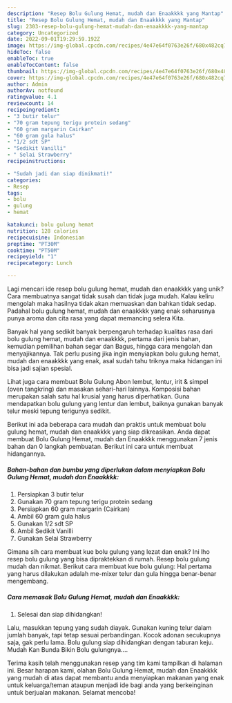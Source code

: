 ```yaml
---
description: "Resep Bolu Gulung Hemat, mudah dan Enaakkkk yang Mantap"
title: "Resep Bolu Gulung Hemat, mudah dan Enaakkkk yang Mantap"
slug: 2303-resep-bolu-gulung-hemat-mudah-dan-enaakkkk-yang-mantap
category: Uncategorized
date: 2022-09-01T19:29:59.192Z
image: https://img-global.cpcdn.com/recipes/4e47e64f0763e26f/680x482cq70/bolu-gulung-hemat-mudah-dan-enaakkkk-foto-resep-utama.jpg
hideToc: false
enableToc: true
enableTocContent: false
thumbnail: https://img-global.cpcdn.com/recipes/4e47e64f0763e26f/680x482cq70/bolu-gulung-hemat-mudah-dan-enaakkkk-foto-resep-utama.jpg
cover: https://img-global.cpcdn.com/recipes/4e47e64f0763e26f/680x482cq70/bolu-gulung-hemat-mudah-dan-enaakkkk-foto-resep-utama.jpg
author: Admin
authorAv: notfound
ratingvalue: 4.1
reviewcount: 14
recipeingredient:
- "3 butir telur"
- "70 gram tepung terigu protein sedang"
- "60 gram margarin Cairkan"
- "60 gram gula halus"
- "1/2 sdt SP"
- "Sedikit Vanilli"
- " Selai Strawberry"
recipeinstructions:

- "Sudah jadi dan siap dinikmati!"
categories:
- Resep
tags:
- bolu
- gulung
- hemat

katakunci: bolu gulung hemat 
nutrition: 128 calories
recipecuisine: Indonesian
preptime: "PT30M"
cooktime: "PT50M"
recipeyield: "1"
recipecategory: Lunch

---
```





Lagi mencari ide resep bolu gulung hemat, mudah dan enaakkkk yang unik? Cara membuatnya sangat tidak susah dan tidak juga mudah. Kalau keliru mengolah maka hasilnya tidak akan memuaskan dan bahkan tidak sedap. Padahal bolu gulung hemat, mudah dan enaakkkk yang enak seharusnya punya aroma dan cita rasa yang dapat memancing selera Kita.





Banyak hal yang sedikit banyak berpengaruh terhadap kualitas rasa dari bolu gulung hemat, mudah dan enaakkkk, pertama dari jenis bahan, kemudian pemilihan bahan segar dan Bagus, hingga cara mengolah dan menyajikannya. Tak perlu pusing jika ingin menyiapkan bolu gulung hemat, mudah dan enaakkkk yang enak,      asal sudah tahu triknya maka hidangan ini bisa jadi sajian spesial.














Lihat juga cara membuat Bolu Gulung Abon lembut, lentur, irit &amp; simpel (oven tangkring) dan masakan sehari-hari lainnya. Komposisi bahan merupakan salah satu hal krusial yang harus diperhatikan. Guna mendapatkan bolu gulung yang lentur dan lembut, baiknya gunakan banyak telur meski tepung terigunya sedikit.






Berikut ini ada beberapa cara mudah dan praktis untuk membuat bolu gulung hemat, mudah dan enaakkkk yang siap dikreasikan. Anda dapat membuat Bolu Gulung Hemat, mudah dan Enaakkkk menggunakan 7 jenis bahan dan 0 langkah pembuatan. Berikut ini cara untuk membuat hidangannya.

<!--inarticleads1-->

##### Bahan-bahan dan bumbu yang diperlukan dalam menyiapkan Bolu Gulung Hemat, mudah dan Enaakkkk:

1. Persiapkan 3 butir telur
1. Gunakan 70 gram tepung terigu protein sedang
1. Persiapkan 60 gram margarin (Cairkan)
1. Ambil 60 gram gula halus
1. Gunakan 1/2 sdt SP
1. Ambil Sedikit Vanilli
1. Gunakan  Selai Strawberry


Gimana sih cara membuat kue bolu gulung yang lezat dan enak? Ini lho resep bolu gulung yang bisa dipraktekkan di rumah. Resep bolu gulung mudah dan nikmat. Berikut cara membuat kue bolu gulung: Hal pertama yang harus dilakukan adalah me-mixer telur dan gula hingga benar-benar mengembang. 

<!--inarticleads2-->

##### Cara memasak Bolu Gulung Hemat, mudah dan Enaakkkk:


1. Selesai dan siap dihidangkan!

Lalu, masukkan tepung yang sudah diayak. Gunakan kuning telur dalam jumlah banyak, tapi tetap sesuai perbandingan. Kocok adonan secukupnya saja, gak perlu lama. Bolu gulung siap dihidangkan dengan taburan keju. Mudah Kan Bunda Bikin Bolu gulungnya…. 

Terima kasih telah menggunakan resep yang tim kami tampilkan di halaman ini. Besar harapan kami, olahan Bolu Gulung Hemat, mudah dan Enaakkkk yang mudah di atas dapat membantu anda menyiapkan makanan yang enak untuk keluarga/teman ataupun menjadi ide bagi anda yang berkeinginan untuk berjualan makanan. Selamat mencoba!
